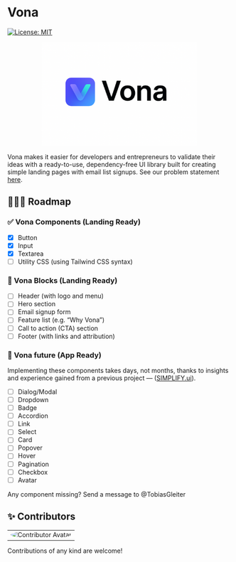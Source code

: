 # Vona

[![License: MIT](https://img.shields.io/badge/License-MIT-yellow.svg)](https://opensource.org/licenses/MIT)

<p align="center"> <img src="/img/vona.png" alt="Replace TailwindCSS and ShadCN with Vona — the first AI-friendly, lightweight UI library built with native Web Components and plain CSS." width="350"/></p>

Vona makes it easier for developers and entrepreneurs to validate their ideas with a ready-to-use, dependency-free UI library built for creating simple landing pages with email list signups. See our problem statement [here](/docs/PROBLEM.md).

## 🚴🏽‍♂️ Roadmap

### ✅ Vona Components (Landing Ready)

- [x] Button
- [x] Input
- [x] Textarea
- [ ] Utility CSS (using Tailwind CSS syntax)

### 🔧 Vona Blocks (Landing Ready)

- [ ] Header (with logo and menu)
- [ ] Hero section
- [ ] Email signup form
- [ ] Feature list (e.g. “Why Vona”)
- [ ] Call to action (CTA) section
- [ ] Footer (with links and attribution)

### 🔮 Vona future (App Ready)

Implementing these components takes days, not months, thanks to insights and experience gained from a previous project — ([SIMPLIFY.ui](https://github.com/TobiasGleiter/SIMPLIFY.ui)).

- [ ] Dialog/Modal
- [ ] Dropdown
- [ ] Badge
- [ ] Accordion
- [ ] Link
- [ ] Select
- [ ] Card
- [ ] Popover
- [ ] Hover
- [ ] Pagination
- [ ] Checkbox
- [ ] Avatar

Any component missing? Send a message to @TobiasGleiter

## ✨ Contributors

<table>
  <tr>
    <td align="center">
      <img src="https://avatars.githubusercontent.com/tobiasgleiter" width="64px" style="border-radius: 50%;" alt="Contributor Avatar"/>
    </td>
  </tr>
</table>

Contributions of any kind are welcome!
